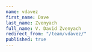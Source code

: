 ```yaml
---
name: vdavez
first_name: Dave
last_name: Zvenyach
full_name: V. David Zvenyach
redirect_from: "/team/vdavez/"
published: true
---
```


